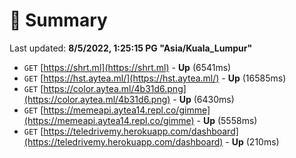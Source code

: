 # 📖 Summary
Last updated: **8/5/2022, 1:25:15 PG "Asia/Kuala_Lumpur"**

- `GET` [https://shrt.ml](https://shrt.ml) - **Up** (6541ms)
- `GET` [https://hst.aytea.ml/](https://hst.aytea.ml/) - **Up** (16585ms)
- `GET` [https://color.aytea.ml/4b31d6.png](https://color.aytea.ml/4b31d6.png) - **Up** (6430ms)
- `GET` [https://memeapi.aytea14.repl.co/gimme](https://memeapi.aytea14.repl.co/gimme) - **Up** (5558ms)
- `GET` [https://teledrivemy.herokuapp.com/dashboard](https://teledrivemy.herokuapp.com/dashboard) - **Up** (210ms)

